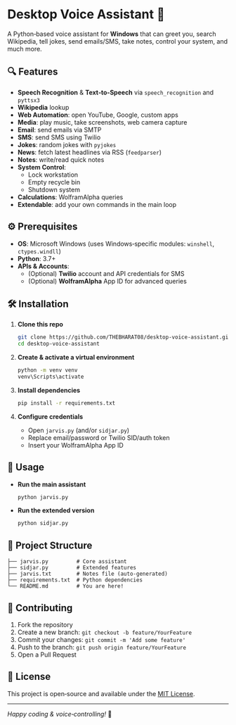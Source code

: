 # Desktop Voice Assistant 🤖

A Python‑based voice assistant for **Windows** that can greet you, search Wikipedia, tell jokes, send emails/SMS, take notes, control your system, and much more.

## 🔍 Features

- **Speech Recognition** & **Text‑to‑Speech** via `speech_recognition` and `pyttsx3`
- **Wikipedia** lookup
- **Web Automation**: open YouTube, Google, custom apps
- **Media**: play music, take screenshots, web camera capture
- **Email**: send emails via SMTP
- **SMS**: send SMS using Twilio
- **Jokes**: random jokes with `pyjokes`
- **News**: fetch latest headlines via RSS (`feedparser`)
- **Notes**: write/read quick notes
- **System Control**:  
  - Lock workstation  
  - Empty recycle bin  
  - Shutdown system  
- **Calculations**: WolframAlpha queries
- **Extendable**: add your own commands in the main loop

## ⚙️ Prerequisites

- **OS**: Microsoft Windows (uses Windows‑specific modules: `winshell`, `ctypes.windll`)
- **Python**: 3.7+
- **APIs & Accounts**:
  - (Optional) **Twilio** account and API credentials for SMS
  - (Optional) **WolframAlpha** App ID for advanced queries

## 🛠️ Installation

1. **Clone this repo**  
   ```bash
   git clone https://github.com/THEBHARAT08/desktop-voice-assistant.git
   cd desktop-voice-assistant
   ```

2. **Create & activate a virtual environment**  
   ```bash
   python -m venv venv
   venv\Scripts\activate
   ```

3. **Install dependencies**  
   ```bash
   pip install -r requirements.txt
   ```

4. **Configure credentials**  
   - Open `jarvis.py` (and/or `sidjar.py`)  
   - Replace email/password or Twilio SID/auth token
   - Insert your WolframAlpha App ID  

## 🚀 Usage

- **Run the main assistant**  
  ```bash
  python jarvis.py
  ```
- **Run the extended version**  
  ```bash
  python sidjar.py
  ```

## 📁 Project Structure

```
├── jarvis.py         # Core assistant
├── sidjar.py         # Extended features
├── jarvis.txt        # Notes file (auto‑generated)
├── requirements.txt  # Python dependencies
└── README.md         # You are here!
```

## 🤝 Contributing

1. Fork the repository  
2. Create a new branch: `git checkout -b feature/YourFeature`  
3. Commit your changes: `git commit -m 'Add some feature'`  
4. Push to the branch: `git push origin feature/YourFeature`  
5. Open a Pull Request  

## 📜 License

This project is open‑source and available under the [MIT License](LICENSE).

---

*Happy coding & voice‑controlling!* 🚀
